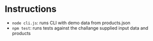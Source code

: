 # Instructions

- `node cli.js`: runs CLI with demo data from products.json
- `npm test`: runs tests against the challange supplied input data and products
